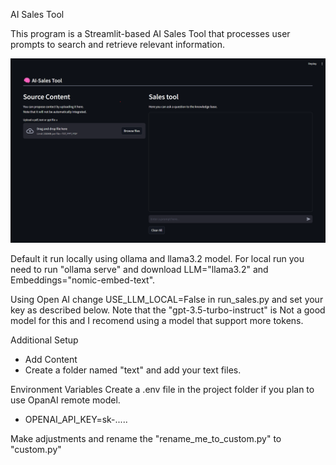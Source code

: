 AI Sales Tool

This program is a Streamlit-based AI Sales Tool that processes user prompts to search and retrieve relevant information.

![Screenshoot](picture/Screenshot.png)

Default it run locally using ollama and llama3.2 model. For local run you need to run "ollama serve" and download LLM="llama3.2" and Embeddings="nomic-embed-text". 

Using Open AI change USE_LLM_LOCAL=False in run_sales.py and set your key as described below. 
Note that the "gpt-3.5-turbo-instruct" is Not a good model for this and I recomend using a model that support more tokens.

Additional Setup
* Add Content
* Create a folder named "text\" and add your text files.

Environment Variables
Create a .env file in the project folder if you plan to use OpanAI remote model. 
* OPENAI_API_KEY=sk-.....

Make adjustments and rename the "rename_me_to_custom.py" to "custom.py" 